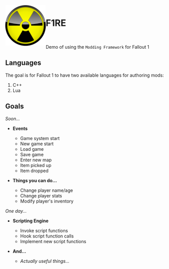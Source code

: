<img src="https://raw.githubusercontent.com/ModdingFramework/F1RE/main/Resources/Images/Logo/radiation-gf3b8eee3f_128.png" align=left />

# F1RE

<br />

Demo of using the `Modding Framework` for Fallout 1

## Languages

The goal is for Fallout 1 to have two available languages for authoring mods:

1. C++
2. Lua

## Goals

_Soon..._

- **Events**
  - Game system start
  - New game start
  - Load game
  - Save game
  - Enter new map
  - Item picked up
  - Item dropped

- **Things you can do...**
  - Change player name/age
  - Change player stats
  - Modify player's inventory

_One day..._

- **Scripting Engine**
  - Invoke script functions
  - Hook script function calls
  - Implement new script functions

- **And...**
  - _Actually useful things..._

